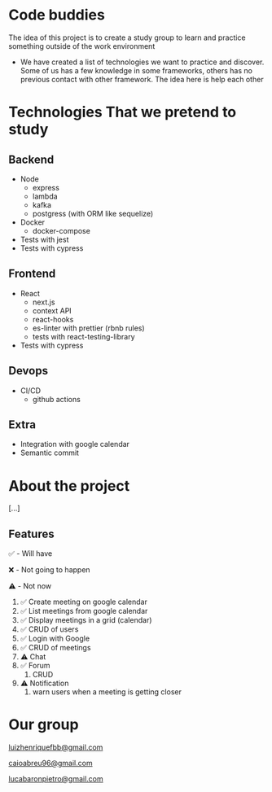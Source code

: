 # Code buddies

The idea of this project is to create a study group to learn and practice something outside of the
work environment

* We have created a list of technologies we want to practice and discover. Some of us has a few knowledge
in some frameworks, others has no previous contact with other framework. The idea here is help each other

# Technologies That we pretend to study

## Backend

* Node
    * express
    * lambda
    * kafka
    * postgress (with ORM like sequelize)
* Docker
    * docker-compose
* Tests with jest
* Tests with cypress

## Frontend

* React
    * next.js
    * context API
    * react-hooks
    * es-linter with prettier (rbnb rules)
    * tests with react-testing-library
* Tests with cypress

## Devops

* CI/CD
    * github actions

## Extra

* Integration with google calendar
* Semantic commit

# About the project

[...]

## Features

✅ - Will have

❌ - Not going to happen

⚠️ - Not now

1. ✅ Create meeting on google calendar
2. ✅ List meetings from google calendar
3. ✅ Display meetings in a grid (calendar)
4. ✅ CRUD of users
5. ✅ Login with Google
6. ✅ CRUD of meetings
7. ⚠️ Chat
8. ✅ Forum
    1. CRUD
9. ⚠️ Notification
    1. warn users when a meeting is getting closer



# Our group

[luizhenriquefbb@gmail.com](mailto:luizhenriquefbb@gmail.com)

[caioabreu96@gmail.com](mailto:caioabreu96@gmail.com)

[lucabaronpietro@gmail.com](mailto:lucabaronpietro@gmail.com)